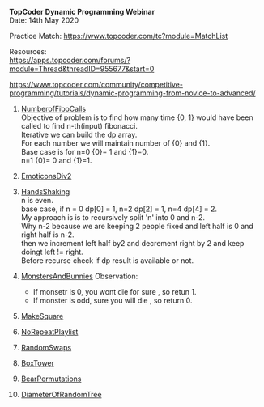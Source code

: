 **TopCoder Dynamic Programming Webinar**  
Date: 14th May 2020

Practice Match:
https://www.topcoder.com/tc?module=MatchList  

Resources:  
https://apps.topcoder.com/forums/?module=Thread&threadID=955677&start=0  

https://www.topcoder.com/community/competitive-programming/tutorials/dynamic-programming-from-novice-to-advanced/  

1. [NumberofFiboCalls](https://community.topcoder.com/stat?c=problem_statement&pm=2292&rd=10709)  
Objective of problem is to find how many time {0, 1} would have been called to find n-th(input) fibonacci.  
Iterative we can build the dp array.  
For each number we will maintain number of {0} and {1}.  
Base case is for n=0 {0}= 1 and {1}=0.  
n=1 {0}= 0 and {1}=1.  

2. [EmoticonsDiv2](https://community.topcoder.com/stat?c=problem_statement&pm=13041&rd=15845)  

3. [HandsShaking](https://community.topcoder.com/stat?c=problem_statement&pm=7868&rd=10777)  
n is even.  
base case, if n = 0 dp[0] = 1, n=2 dp[2] = 1, n=4 dp[4] = 2.  
My approach is is to recursively split 'n' into 0 and n-2.  
Why n-2 because we are keeping 2 people fixed and left half is 0 and right half is n-2.  
then we increment left half by2 and decrement right by 2 and keep doingt left != right.  
Before recurse check if dp result is available or not.  


4. [MonstersAndBunnies](https://community.topcoder.com/stat?c=problem_statement&pm=8595&rd=12007)
Observation:  
   - If monsetr is 0, you wont die for sure , so retun 1.  
   - If monster is odd, sure you will die , so return 0.
   
5. [MakeSquare](https://community.topcoder.com/stat?c=problem_statement&pm=2292&rd=10709)  
6. [NoRepeatPlaylist](https://community.topcoder.com/stat?c=problem_statement&pm=2292&rd=10709)  
7. [RandomSwaps](https://community.topcoder.com/stat?c=problem_statement&pm=2292&rd=10709)  
8. [BoxTower](https://community.topcoder.com/stat?c=problem_statement&pm=2292&rd=10709)  
9. [BearPermutations](https://community.topcoder.com/stat?c=problem_statement&pm=2292&rd=10709)  
10. [DiameterOfRandomTree](https://community.topcoder.com/stat?c=problem_statement&pm=2292&rd=10709)  
